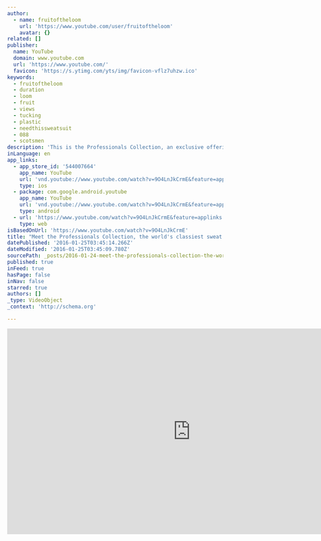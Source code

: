 ```yaml
---
author:
  - name: fruitoftheloom
    url: 'https://www.youtube.com/user/fruitoftheloom'
    avatar: {}
related: []
publisher:
  name: YouTube
  domain: www.youtube.com
  url: 'https://www.youtube.com/'
  favicon: 'https://s.ytimg.com/yts/img/favicon-vflz7uhzw.ico'
keywords:
  - fruitoftheloom
  - duration
  - loom
  - fruit
  - views
  - tucking
  - plastic
  - needthissweatsuit
  - 088
  - scotsmen
description: 'This is the Professionals Collection, an exclusive offering of sweat suits that perfectly blends style and comfort to create the look of effortless success.#NeedThisSweatSuit'
inLanguage: en
app_links:
  - app_store_id: '544007664'
    app_name: YouTube
    url: 'vnd.youtube://www.youtube.com/watch?v=9O4LnJkCrmE&feature=applinks'
    type: ios
  - package: com.google.android.youtube
    app_name: YouTube
    url: 'vnd.youtube://www.youtube.com/watch?v=9O4LnJkCrmE&feature=applinks'
    type: android
  - url: 'https://www.youtube.com/watch?v=9O4LnJkCrmE&feature=applinks'
    type: web
isBasedOnUrl: 'https://www.youtube.com/watch?v=9O4LnJkCrmE'
title: "Meet the Professionals Collection, the world's classiest sweat suits"
datePublished: '2016-01-25T03:45:14.266Z'
dateModified: '2016-01-25T03:45:09.780Z'
sourcePath: _posts/2016-01-24-meet-the-professionals-collection-the-worlds-classiest-swe.md
published: true
inFeed: true
hasPage: false
inNav: false
starred: true
authors: []
_type: VideoObject
_context: 'http://schema.org'

---
```

<iframe src="https://cdn.embedly.com/widgets/media.html?src=https%3A%2F%2Fwww.youtube.com%2Fembed%2F9O4LnJkCrmE%3Ffeature%3Doembed&amp;url=https%3A%2F%2Fwww.youtube.com%2Fwatch%3Fv%3D9O4LnJkCrmE&amp;image=https%3A%2F%2Fi.ytimg.com%2Fvi%2F9O4LnJkCrmE%2Fhqdefault.jpg&amp;key=b7d04c9b404c499eba89ee7072e1c4f7&amp;type=text%2Fhtml&amp;schema=youtube" width="854" height="480" scrolling="no" frameborder="0" allowfullscreen="allowfullscreen" style=""></iframe>